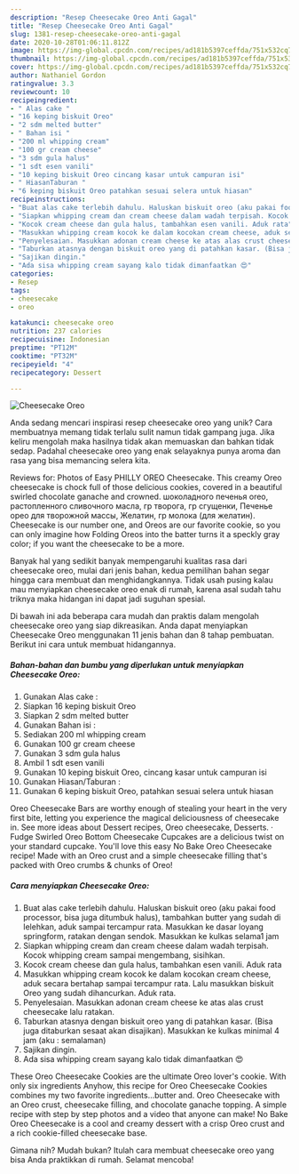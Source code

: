 ```yaml
---
description: "Resep Cheesecake Oreo Anti Gagal"
title: "Resep Cheesecake Oreo Anti Gagal"
slug: 1381-resep-cheesecake-oreo-anti-gagal
date: 2020-10-28T01:06:11.812Z
image: https://img-global.cpcdn.com/recipes/ad181b5397ceffda/751x532cq70/cheesecake-oreo-foto-resep-utama.jpg
thumbnail: https://img-global.cpcdn.com/recipes/ad181b5397ceffda/751x532cq70/cheesecake-oreo-foto-resep-utama.jpg
cover: https://img-global.cpcdn.com/recipes/ad181b5397ceffda/751x532cq70/cheesecake-oreo-foto-resep-utama.jpg
author: Nathaniel Gordon
ratingvalue: 3.3
reviewcount: 10
recipeingredient:
- " Alas cake "
- "16 keping biskuit Oreo"
- "2 sdm melted butter"
- " Bahan isi "
- "200 ml whipping cream"
- "100 gr cream cheese"
- "3 sdm gula halus"
- "1 sdt esen vanili"
- "10 keping biskuit Oreo cincang kasar untuk campuran isi"
- " HiasanTaburan "
- "6 keping biskuit Oreo patahkan sesuai selera untuk hiasan"
recipeinstructions:
- "Buat alas cake terlebih dahulu. Haluskan biskuit oreo (aku pakai food processor, bisa juga ditumbuk halus), tambahkan butter yang sudah di lelehkan, aduk sampai tercampur rata. Masukkan ke dasar loyang springform, ratakan dengan sendok. Masukkan ke kulkas selama1 jam"
- "Siapkan whipping cream dan cream cheese dalam wadah terpisah. Kocok whipping cream sampai mengembang, sisihkan."
- "Kocok cream cheese dan gula halus, tambahkan esen vanili. Aduk rata"
- "Masukkan whipping cream kocok ke dalam kocokan cream cheese, aduk secara bertahap sampai tercampur rata. Lalu masukkan biskuit Oreo yang sudah dihancurkan. Aduk rata."
- "Penyelesaian. Masukkan adonan cream cheese ke atas alas crust cheesecake lalu ratakan."
- "Taburkan atasnya dengan biskuit oreo yang di patahkan kasar. (Bisa juga ditaburkan sesaat akan disajikan). Masukkan ke kulkas minimal 4 jam (aku : semalaman)"
- "Sajikan dingin."
- "Ada sisa whipping cream sayang kalo tidak dimanfaatkan 😍"
categories:
- Resep
tags:
- cheesecake
- oreo

katakunci: cheesecake oreo 
nutrition: 237 calories
recipecuisine: Indonesian
preptime: "PT12M"
cooktime: "PT32M"
recipeyield: "4"
recipecategory: Dessert

---
```



![Cheesecake Oreo](https://img-global.cpcdn.com/recipes/ad181b5397ceffda/751x532cq70/cheesecake-oreo-foto-resep-utama.jpg)

Anda sedang mencari inspirasi resep cheesecake oreo yang unik? Cara membuatnya memang tidak terlalu sulit namun tidak gampang juga. Jika keliru mengolah maka hasilnya tidak akan memuaskan dan bahkan tidak sedap. Padahal cheesecake oreo yang enak selayaknya punya aroma dan rasa yang bisa memancing selera kita.

Reviews for: Photos of Easy PHILLY OREO Cheesecake. This creamy Oreo cheesecake is chock full of those delicious cookies, covered in a beautiful swirled chocolate ganache and crowned. шоколадного печенья oreo, растопленного сливочного масла, гр творога, гр сгущенки, Печенье орео для творожной массы, Желатин, гр молока (для желатин). Cheesecake is our number one, and Oreos are our favorite cookie, so you can only imagine how Folding Oreos into the batter turns it a speckly gray color; if you want the cheesecake to be a more.

Banyak hal yang sedikit banyak mempengaruhi kualitas rasa dari cheesecake oreo, mulai dari jenis bahan, kedua pemilihan bahan segar hingga cara membuat dan menghidangkannya. Tidak usah pusing kalau mau menyiapkan cheesecake oreo enak di rumah, karena asal sudah tahu triknya maka hidangan ini dapat jadi suguhan spesial.


Di bawah ini ada beberapa cara mudah dan praktis dalam mengolah cheesecake oreo yang siap dikreasikan. Anda dapat menyiapkan Cheesecake Oreo menggunakan 11 jenis bahan dan 8 tahap pembuatan. Berikut ini cara untuk membuat hidangannya.

<!--inarticleads1-->

##### Bahan-bahan dan bumbu yang diperlukan untuk menyiapkan Cheesecake Oreo:

1. Gunakan  Alas cake :
1. Siapkan 16 keping biskuit Oreo
1. Siapkan 2 sdm melted butter
1. Gunakan  Bahan isi :
1. Sediakan 200 ml whipping cream
1. Gunakan 100 gr cream cheese
1. Gunakan 3 sdm gula halus
1. Ambil 1 sdt esen vanili
1. Gunakan 10 keping biskuit Oreo, cincang kasar untuk campuran isi
1. Gunakan  Hiasan/Taburan :
1. Gunakan 6 keping biskuit Oreo, patahkan sesuai selera untuk hiasan


Oreo Cheesecake Bars are worthy enough of stealing your heart in the very first bite, letting you experience the magical deliciousness of cheesecake in. See more ideas about Dessert recipes, Oreo cheesecake, Desserts. · Fudge Swirled Oreo Bottom Cheesecake Cupcakes are a delicious twist on your standard cupcake. You&#39;ll love this easy No Bake Oreo Cheesecake recipe! Made with an Oreo crust and a simple cheesecake filling that&#39;s packed with Oreo crumbs &amp; chunks of Oreo! 

<!--inarticleads2-->

##### Cara menyiapkan Cheesecake Oreo:

1. Buat alas cake terlebih dahulu. Haluskan biskuit oreo (aku pakai food processor, bisa juga ditumbuk halus), tambahkan butter yang sudah di lelehkan, aduk sampai tercampur rata. Masukkan ke dasar loyang springform, ratakan dengan sendok. Masukkan ke kulkas selama1 jam
1. Siapkan whipping cream dan cream cheese dalam wadah terpisah. Kocok whipping cream sampai mengembang, sisihkan.
1. Kocok cream cheese dan gula halus, tambahkan esen vanili. Aduk rata
1. Masukkan whipping cream kocok ke dalam kocokan cream cheese, aduk secara bertahap sampai tercampur rata. Lalu masukkan biskuit Oreo yang sudah dihancurkan. Aduk rata.
1. Penyelesaian. Masukkan adonan cream cheese ke atas alas crust cheesecake lalu ratakan.
1. Taburkan atasnya dengan biskuit oreo yang di patahkan kasar. (Bisa juga ditaburkan sesaat akan disajikan). Masukkan ke kulkas minimal 4 jam (aku : semalaman)
1. Sajikan dingin.
1. Ada sisa whipping cream sayang kalo tidak dimanfaatkan 😍


These Oreo Cheesecake Cookies are the ultimate Oreo lover&#39;s cookie. With only six ingredients Anyhow, this recipe for Oreo Cheesecake Cookies combines my two favorite ingredients…butter and. Oreo Cheesecake with an Oreo crust, cheesecake filling, and chocolate ganache topping. A simple recipe with step by step photos and a video that anyone can make! No Bake Oreo Cheesecake is a cool and creamy dessert with a crisp Oreo crust and a rich cookie-filled cheesecake base. 

Gimana nih? Mudah bukan? Itulah cara membuat cheesecake oreo yang bisa Anda praktikkan di rumah. Selamat mencoba!
